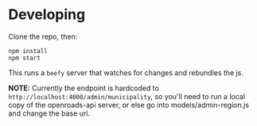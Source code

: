 # Developing

Clone the repo, then:

```
npm install
npm start
```

This runs a `beefy` server that watches for changes and rebundles the js. 

**NOTE:** Currently the endpoint is hardcoded to `http://localhost:4000/admin/municipality`, so
you'll need to run a local copy of the openroads-api server, or else go into models/admin-region.js and
change the base url.
